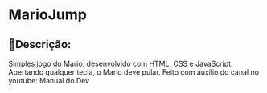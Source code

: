 # MarioJump
 
<h2>💬Descrição:</h2>

Simples jogo do Mario, desenvolvido com HTML, CSS e JavaScript. Apertando qualquer tecla, o Mario deve pular. 
Feito com auxílio do canal no youtube: Manual do Dev
